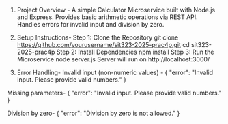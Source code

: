 1. Project Overview -
A simple Calculator Microservice built with Node.js and Express.
Provides basic arithmetic operations via REST API.
Handles errors for invalid input and division by zero.

2. Setup Instructions-
Step 1: Clone the Repository
git clone https://github.com/yourusername/sit323-2025-prac4p.git
cd sit323-2025-prac4p
Step 2: Install Dependencies
npm install
Step 3: Run the Microservice
node server.js
Server will run on http://localhost:3000/

3. Error Handling-
Invalid input (non-numeric values) -
{ "error": "Invalid input. Please provide valid numbers." }

Missing parameters-
{ "error": "Invalid input. Please provide valid numbers." }

Division by zero-
{ "error": "Division by zero is not allowed." }

